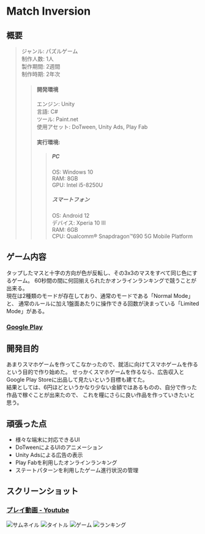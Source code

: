 # Match Inversion
## 概要  
>ジャンル: パズルゲーム  
>制作人数: 1人  
>製作期間: 2週間  
>制作時期: 2年次  
>>#### 開発環境
>>エンジン: Unity  
>>言語: C#  
>>ツール: Paint.net  
>>使用アセット: DoTween, Unity Ads, Play Fab
>>#### 実行環境:
>>>##### PC
>>>OS: Windows 10  
>>>RAM: 8GB  
>>>GPU: Intel i5-8250U  
>>>##### スマートフォン  
>>>OS: Android 12  
>>>デバイス: Xperia 10 III  
>>>RAM: 6GB  
>>>CPU: Qualcomm® Snapdragon™690 5G Mobile Platform  
  
## ゲーム内容  
タップしたマスと十字の方向が色が反転し、その3x3のマスをすべて同じ色にするゲーム。
60秒間の間に何回揃えられたかオンラインランキングで競うことが出来る。  
現在は2種類のモードが存在しており、通常のモードである「Normal Mode」と、
通常のルールに加え1盤面あたりに操作できる回数が決まっている「Limited Mode」がある。  
  
### [Google Play](https://play.google.com/store/apps/details?id=com.DiceGearProject.MatchInversion)
  
## 開発目的  
あまりスマホゲームを作ってこなかったので、就活に向けてスマホゲームを作るという目的で作り始めた。
せっかくスマホゲームを作るなら、広告収入とGoogle Play Storeに出品して見たいという目標も建てた。  
結果としては、6円ほどというかなり少ない金額ではあるものの、自分で作った作品で稼ぐことが出来たので、
これを糧にさらに良い作品を作っていきたいと思う。  
  
## 頑張った点
- 様々な端末に対応できるUI
- DoTweenによるUIのアニメーション
- Unity Adsによる広告の表示 
- Play Fabを利用したオンラインランキング  
- ステートパターンを利用したゲーム進行状況の管理  
  
## スクリーンショット
  
### [プレイ動画 - Youtube](https://www.youtube.com/watch?v=WJsJ68m9RAc)  
  
![サムネイル](ScreenShot/サムネイル.png)
![タイトル](ScreenShot/Title.png)
![ゲーム](ScreenShot/Game.png)
![ランキング](ScreenShot/Ranking.png)
